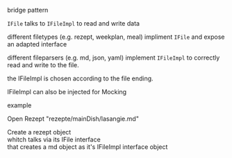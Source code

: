 bridge pattern

`IFile` talks to `IFileImpl` to read and write data

different filetypes (e.g. rezept, weekplan, meal) impliment `IFile` and expose an adapted interface

different fileparsers (e.g. md, json, yaml) implement `IFileImpl` to correctly read and write to the file.

the IFileImpl is chosen according to the file ending.

IFileImpl can also be injected for Mocking

example

Open Rezept "rezepte/mainDish/lasangie.md"

Create a rezept object  
whitch talks via its IFile interface  
that creates a md object as it's IFileImpl interface object
